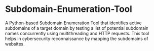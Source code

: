# Subdomain-Enumeration-Tool
A Python-based Subdomain Enumeration Tool that identifies active subdomains of a target domain by testing a list of potential subdomain names concurrently using multithreading and HTTP requests. This tool helps in cybersecurity reconnaissance by mapping the subdomains of websites.
